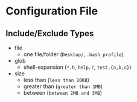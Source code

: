 # Configuration File

## Include/Exclude Types

* file
	* one file/folder (`Desktop/`, `.bash_profile`)
* glob
	* shell-expansion (`*.h`, `help.?`, `test.{a,b,c}`)
* size
	* less than (`less than 20KB`)
	* greater than (`greater than 1MB`)
	* between (`between 2MB and 3MB`)
